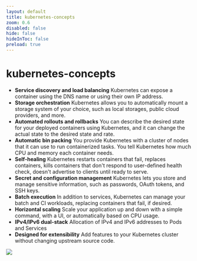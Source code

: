 ```yaml
---
layout: default 
title: kubernetes-concepts  
zoom: 0.6   
disabled: false 
hide: false 
hideInToc: false    
preload: true   
---
```


<!--
https://kubernetes.io/docs/concepts/
https://kubernetes.io/docs/concepts/overview/components/
-->

# kubernetes-concepts   
- **Service discovery and load balancing** Kubernetes can expose a container using the DNS name or using their own IP address. 
- **Storage orchestration** Kubernetes allows you to automatically mount a storage system of your choice, such as local storages, public cloud providers, and more.    
- **Automated rollouts and rollbacks** You can describe the desired state for your deployed containers using Kubernetes, and it can change the actual state to the desired state and rate. 
- **Automatic bin packing** You provide Kubernetes with a cluster of nodes that it can use to run containerized tasks. You tell Kubernetes how much CPU and memory each container needs. 
- **Self-healing** Kubernetes restarts containers that fail, replaces containers, kills containers that don't respond to user-defined health check, doesn't advertise to clients until ready to serve.    
- **Secret and configuration management** Kubernetes lets you store and manage sensitive information, such as passwords, OAuth tokens, and SSH keys. 
- **Batch execution** In addition to services, Kubernetes can manage your batch and CI workloads, replacing containers that fail, if desired.    
- **Horizontal scaling** Scale your application up and down with a simple command, with a UI, or automatically based on CPU usage.    
- **IPv4/IPv6 dual-stack** Allocation of IPv4 and IPv6 addresses to Pods and Services    
- **Designed for extensibility** Add features to your Kubernetes cluster without changing upstream source code.    

<Transform :scale="0.8">
    <img src="/images/components-of-kubernetes.svg"  />
</Transform>    

